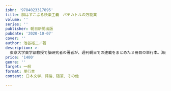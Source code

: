 ```yaml
---
isbn: '9784023317895'
title: 脳はすこぶる快楽主義　パテカトルの万能薬
volume: ''
series: ''
publisher: 朝日新聞出版
pubdate: '2020-10-07'
cover: ''
author: 池谷裕二／著
description: >-
  東京大学薬学部教授で脳研究者の著者が、週刊朝日での連載をまとめた３冊目の単行本。海外の最新の研究成果を瞬時に和訳するだけでなく、一般の人にもわかりやすい平易な言葉で、しかもユーモアを交えて紹介する。
price: '1400'
genre: ''
target: 一般
format: 単行本
content: 日本文学、評論、随筆、その他

---
```

